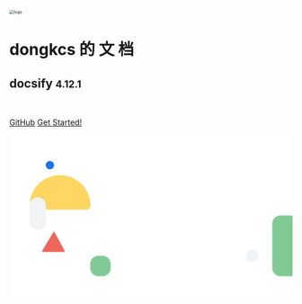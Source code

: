 <!-- coverpage.md -->

<img src="https://dongkcs.github.io/docsify/media/Logo.png" alt="logo" style="zoom: 50%;" />

<br>

# dongkcs 的 文 档

## docsify <small>**4.12.1**</small>

<br>

[GitHub](https://github.com/hassanblog/docsify/) [Get Started!](/README)

<!-- 背景图片 -->

![](media/bg.svg)
